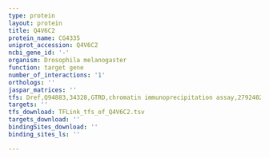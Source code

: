 ```yaml
---
type: protein
layout: protein
title: Q4V6C2
protein_name: CG4335
uniprot_accession: Q4V6C2
ncbi_gene_id: '-'
organism: Drosophila melanogaster
function: target gene
number_of_interactions: '1'
orthologs: ''
jaspar_matrices: ''
tfs: Dref,Q94883,34328,GTRD,chromatin immunoprecipitation assay,27924024%5Buid%5D,No
targets: ''
tfs_download: TFLink_tfs_of_Q4V6C2.tsv
targets_download: ''
bindingSites_download: ''
binding_sites_ls: ''

---
```

